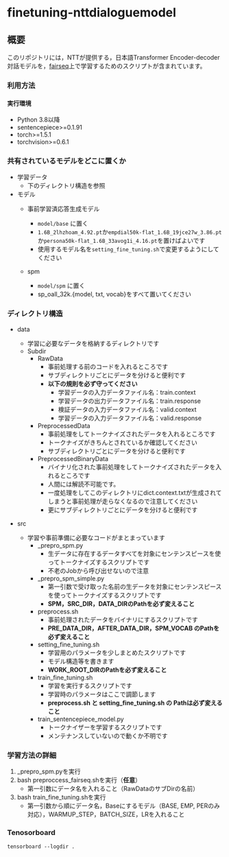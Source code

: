 # finetuning-nttdialoguemodel

## 概要

このリポジトリには，NTTが提供する，日本語Transformer Encoder-decoder対話モデルを，[fairseq](https://github.com/pytorch/fairseq)上で学習するためのスクリプトが含まれています。


### 利用方法
#### 実行環境
- Python 3.8以降
- sentencepiece>=0.1.91
- torch>=1.5.1
- torchvision>=0.6.1


### 共有されているモデルをどこに置くか
- 学習データ
    - 下のディレクトリ構造を参照
- モデル
    - 事前学習済応答生成モデル
        - `model/base` に置く
        - `1.6B_2lhzhoam_4.92.pt`か`empdial50k-flat_1.6B_19jce27w_3.86.pt`か`persona50k-flat_1.6B_33avog1i_4.16.pt`を置けばよいです
        - 使用するモデル名を`setting_fine_tuning.sh`で変更するようにしてください

    - spm
        - `model/spm` に置く
        - sp_oall_32k.{model, txt, vocab}をすべて置いてください

### ディレクトリ構造
- data
    - 学習に必要なデータを格納するディレクトリです
    - Subdir
        - RawData
            - 事前処理する前のコードを入れるところです
            - サブディレクトリごとにデータを分けると便利です
            - <b>以下の規則を必ず守ってください</b>
                - 学習データの入力データファイル名：train.context
                - 学習データの出力データファイル名：train.response
                - 検証データの入力データファイル名：valid.context
                - 学習データの入力データファイル名：valid.response
        - PreprocessedData
            - 事前処理をしてトークナイズされたデータを入れるところです
            - トークナイズがきちんとされているか確認してください
            - サブディレクトリごとにデータを分けると便利です
        - PreprocessedBinaryData
            - バイナリ化された事前処理をしてトークナイズされたデータを入れるところです
            - 人間には解読不可能です。
            - 一度処理をしてこのディレクトリにdict.context.txtが生成されてしまうと事前処理が走らなくなるので注意してください
            - 更にサブディレクトリごとにデータを分けると便利です

- src
    - 学習や事前準備に必要なコードがまとまっています
        - _prepro_spm.py
            - 生データに存在するデータすべてを対象にセンテンスピースを使ってトークナイズするスクリプトです
            - 不老のJobから呼び出せないので注意
        - _prepro_spm_simple.py
            - 第一引数で受け取った名前の生データを対象にセンテンスピースを使ってトークナイズするスクリプトです
            - **SPM，SRC_DIR，DATA_DIRのPathを必ず変えること**
        - preprocess.sh
            - 事前処理されたデータをバイナリにするスクリプトです
            - **PRE_DATA_DIR，AFTER_DATA_DIR，SPM_VOCAB のPathを必ず変えること**
        - setting_fine_tuning.sh
            - 学習用のパラメータを少しまとめたスクリプトです
            - モデル構造等を書きます
            - **WORK_ROOT_DIRのPathを必ず変えること**
        - train_fine_tuning.sh
            - 学習を実行するスクリプトです
            - 学習時のパラメータはここで調節します
            - **preprocess.sh と setting_fine_tuning.sh の Pathは必ず変えること**
        - train_sentencepiece_model.py
            - トークナイザーを学習するスクリプトです
            - メンテナンスしていないので動くか不明です

### 学習方法の詳細
1. _prepro_spm.pyを実行
2. bash preproccess_fairseq.shを実行（**任意**）
    - 第一引数にデータ名を入れること（RawDataのサブDirの名前）
3. bash train_fine_tuning.shを実行
    - 第一引数から順にデータ名，Baseにするモデル（BASE, EMP, PERのみ対応），WARMUP_STEP，BATCH_SIZE，LRを入れること

### Tenosorboard
`tensorboard --logdir .`
